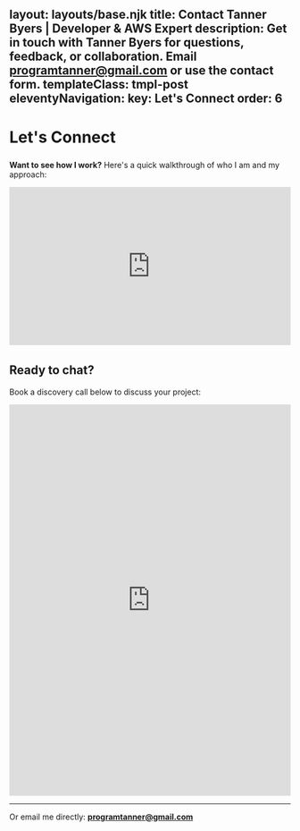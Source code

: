 layout: layouts/base.njk
title: Contact Tanner Byers | Developer & AWS Expert
description: Get in touch with Tanner Byers for questions, feedback, or collaboration. Email programtanner@gmail.com or use the contact form.
templateClass: tmpl-post
eleventyNavigation:
  key: Let's Connect
  order: 6
---

# Let's Connect

<div style="margin-top: 1.5rem; margin-bottom: 2rem;">
  <p><strong>Want to see how I work?</strong> Here's a quick walkthrough of who I am and my approach:</p>
  <div style="position: relative; padding-bottom: 56.25%; height: 0; overflow: hidden;">
    <iframe src="https://www.loom.com/embed/59e4a32850aa48cd98b33c8b56e9c0e4?sid=ff0ba1e2-22f3-4182-95be-956abecdf6ab"
            frameborder="0"
            webkitallowfullscreen
            mozallowfullscreen
            allowfullscreen
            style="position: absolute; top: 0; left: 0; width: 100%; height: 100%;">
    </iframe>
  </div>
</div>

## Ready to chat?

Book a discovery call below to discuss your project:

<!-- Bonsai CRM booking widget begin -->
<iframe src="https://app.hellobonsai.com/s/decouple-dev/discovery-call" style="min-width:320px;width:100%;height:700px;border:none;" allowfullscreen></iframe>
<!-- Bonsai CRM booking widget end -->

---

Or email me directly: **programtanner@gmail.com**
